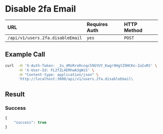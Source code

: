 # Disable 2fa Email

| URL | Requires Auth | HTTP Method |
| :--- | :--- | :--- |
| `/api/v1/users.2fa.disableEmail` | `yes` | `POST` |

## Example Call

```bash
curl  -H 'X-Auth-Token: _2u_4MzRroRcnqc59GYUY_Kwgr9HgtZ9HCKn-2aIvMJ' \
      -H 'X-User-Id: FL2fZL4ERhwA3gWiS' \
      -H "Content-type: application/json" \
      'http://localhost:3000/api/v1/users.2fa.disableEmail\
```

## Result

### Success

```javascript
{
    "success": true
}
```

